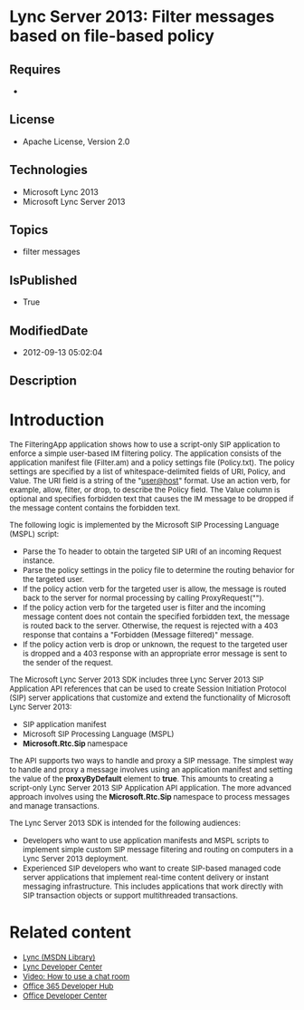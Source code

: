 # Lync Server 2013: Filter messages based on file-based policy
## Requires
* 
## License
* Apache License, Version 2.0
## Technologies
* Microsoft Lync 2013
* Microsoft Lync Server 2013
## Topics
* filter messages
## IsPublished
* True
## ModifiedDate
* 2012-09-13 05:02:04
## Description

<h1>Introduction</h1>
<p><span style="font-size:small">The FilteringApp application shows how to use a script-only SIP application to enforce a simple user-based IM filtering policy. The application consists of the application manifest file (Filter.am) and a policy settings file
 (Policy.txt). The policy settings are specified by a list of whitespace-delimited fields of URI, Policy, and Value. The URI field is a string of the &quot;<a href="mailto:user@host">user@host</a>&quot; format. Use an action verb, for example, allow, filter, or drop,
 to describe the Policy field. The Value column is optional and specifies forbidden text that causes the IM message to be dropped if the message content contains the forbidden text.</span></p>
<p><span style="font-size:small">The following logic is implemented by the Microsoft SIP Processing Language (MSPL) script:</span></p>
<ul>
<li><span style="font-size:small">Parse the To header to obtain the targeted SIP URI of an incoming Request instance.</span>
</li><li><span style="font-size:small">Parse the policy settings in the policy file to determine the routing behavior for the targeted user.</span>
</li><li><span style="font-size:small">If the policy action verb for the targeted user is allow, the message is routed back to the server for normal processing by calling ProxyRequest(&quot;&quot;).</span>
</li><li><span style="font-size:small">If the policy action verb for the targeted user is filter and the incoming message content does not contain the specified forbidden text, the message is routed back to the server. Otherwise, the request is rejected with a 403
 response that contains a &quot;Forbidden (Message filtered)&quot; message.</span> </li><li><span style="font-size:small">If the policy action verb is drop or unknown, the request to the targeted user is dropped and a 403 response with an appropriate error message is sent to the sender of the request.</span>
</li></ul>
<p><span style="font-size:small">The Microsoft Lync Server 2013 SDK includes three Lync Server 2013 SIP Application API references that can be used to create Session Initiation Protocol (SIP) server applications that customize and extend the functionality of
 Microsoft Lync Server 2013:</span></p>
<ul>
<li><span style="font-size:small">SIP application manifest</span> </li><li><span style="font-size:small">Microsoft SIP Processing Language (MSPL)</span>
</li><li><span style="font-size:small"><strong>Microsoft.Rtc.Sip </strong>namespace</span>
</li></ul>
<p><span style="font-size:small">The API supports two ways to handle and proxy a SIP message. The simplest way to handle and proxy a message involves using an application manifest and setting the value of the
<strong>proxyByDefault</strong> element to <strong>true</strong>. This amounts to creating a script-only Lync Server 2013 SIP Application API application. The more advanced approach involves using the
<strong>Microsoft.Rtc.Sip </strong>namespace to process messages and manage transactions.
</span></p>
<p><span style="font-size:small">The Lync Server 2013 SDK is intended for the following audiences:</span></p>
<ul>
<li><span style="font-size:small">Developers who want to use application manifests and MSPL scripts to implement simple custom SIP message filtering and routing on computers in a Lync Server 2013 deployment.</span>
</li><li><span style="font-size:small">Experienced SIP developers who want to create SIP-based managed code server applications that implement real-time content delivery or instant messaging infrastructure. This includes applications that work directly with SIP
 transaction objects or support multithreaded transactions.</span> </li></ul>
<h1>Related content</h1>
<ul>
<li><span style="font-size:small"><a href="http://msdn.microsoft.com/en-us/library/gg455051">Lync (MSDN Library)</a></span>
</li><li><span style="font-size:small"><a href="http://msdn.microsoft.com/en-us/lync/gg132942.aspx">Lync Developer Center</a></span>
</li><li><span style="font-size:small"><a href="http://www.microsoft.com/resources/msdn/en-us/office/media/video/video.html?cid=ldc&from=mscomldc&VideoID=522f8500-03ec-46db-968d-871945535571">Video: How to use a chat room</a></span>
</li><li><span style="font-size:small"><a href="http://msdn.microsoft.com/en-us/office/hh506337.aspx">Office 365 Developer Hub</a></span>
</li><li><span style="font-size:small"><a href="http://msdn.microsoft.com/en-us/office/aa905340.aspx">Office Developer Center</a><br>
</span></li></ul>
